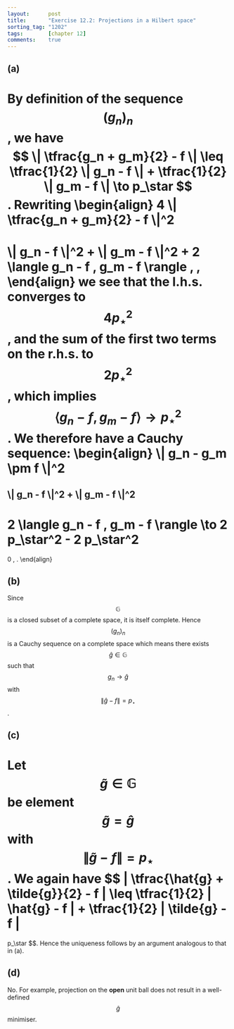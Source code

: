 ```yaml
---
layout:      post
title:       "Exercise 12.2: Projections in a Hilbert space"
sorting_tag: "1202"
tags:        [chapter 12]
comments:    true
---
```


<!-- $$\mathbb{G}$$ is a closed convex subset of $$\mathbb{H}$$. -->

## (a)

By definition of the sequence $$ ( g_n )_n $$, we have
$$
  \| \tfrac{g_n + g_m}{2} - f \|
  \leq
  \tfrac{1}{2}
  \| g_n - f \|
  +
  \tfrac{1}{2}
  \| g_m - f \|
  \to
  p_\star
$$.
Rewriting
\begin{align}
  4 \\| \tfrac{g\_n + g\_m}{2} - f \\|^2
  =
  \\| g\_n - f \\|^2 + \\| g\_m - f \\|^2
  +
  2 \langle g\_n - f , g\_m - f \rangle
  \, ,
\end{align}
we see that the l.h.s. converges to $$4 p_\star^2$$, and the sum of the first
two terms on the r.h.s. to $$2 p_\star^2$$, which implies
$$\langle g_n - f , g_m - f \rangle \to p_\star^2$$.
We therefore have a Cauchy sequence:
\begin{align}
  \\| g\_n - g\_m \pm f \\|^2
  =
  \\| g\_n - f \\|^2 + \\| g\_m - f \\|^2
  -
  2 \langle g\_n - f , g\_m - f \rangle
  \to 2 p\_\star^2 - 2 p\_\star^2
  =
  0
  \, .
\end{align}


## (b)

Since $$\mathbb{G}$$ is a closed subset of a complete space, it is itself
complete. Hence $$( g_n )_n$$ is a Cauchy sequence on a complete space which
means there exists $$ \hat{g} \in \mathbb{G}$$ such that $$g_n \to \hat{g}$$
with $$\| \hat{g} - f \| = p_\star$$.


## (c)

Let $$\tilde{g} \in \mathbb{G}$$ be element $$ \tilde{g} = \hat{g} $$ with
$$\| \tilde{g} - f \| = p_\star$$. We again have
$$
  \| \tfrac{\hat{g} + \tilde{g}}{2} - f \|
  \leq
  \tfrac{1}{2}
  \| \hat{g} - f \|
  +
  \tfrac{1}{2}
  \| \tilde{g} - f \|
  =
  p_\star
$$.
Hence the uniqueness follows by an argument analogous to that in (a).


## (d)

No. For example, projection on the __open__ unit ball does not result in
a well-defined $$\hat{g}$$ minimiser.
